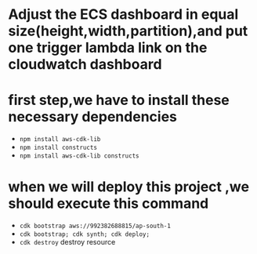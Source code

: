 # Adjust the ECS dashboard in equal size(height,width,partition),and put one trigger lambda link on the cloudwatch dashboard

# first step,we have to install these necessary dependencies
* `npm install aws-cdk-lib`
* `npm install constructs`
* `npm install aws-cdk-lib constructs`
 
# when we will deploy this project ,we should execute this command 
* `cdk bootstrap aws://992382688815/ap-south-1`
* `cdk bootstrap; cdk synth; cdk deploy;`
 * `cdk destroy` destroy resource
